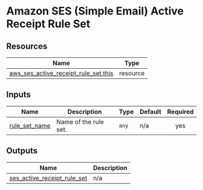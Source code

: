 # Amazon SES (Simple Email) Active Receipt Rule Set

## Resources

| Name | Type |
|------|------|
| [aws_ses_active_receipt_rule_set.this](https://registry.terraform.io/providers/hashicorp/aws/latest/docs/resources/ses_active_receipt_rule_set) | resource |

## Inputs

| Name | Description | Type | Default | Required |
|------|-------------|------|---------|:--------:|
| <a name="input_rule_set_name"></a> [rule\_set\_name](#input\_rule\_set\_name) | Name of the rule set. | `any` | n/a | yes |

## Outputs

| Name | Description |
|------|-------------|
| <a name="output_ses_active_receipt_rule_set"></a> [ses\_active\_receipt\_rule\_set](#output\_ses\_active\_receipt\_rule\_set) | n/a |
